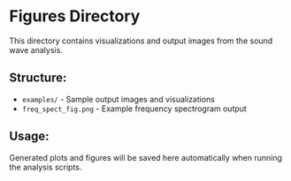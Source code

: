 # Figures Directory

This directory contains visualizations and output images from the sound wave analysis.

## Structure:

- `examples/` - Sample output images and visualizations
- `freq_spect_fig.png` - Example frequency spectrogram output

## Usage:

Generated plots and figures will be saved here automatically when running the analysis scripts.
